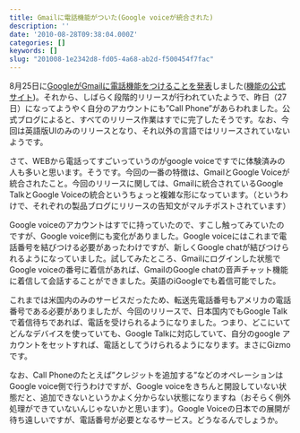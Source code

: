 ```yaml
---
title: Gmailに電話機能がついた(Google voiceが統合された)
description: ''
date: '2010-08-28T09:38:04.000Z'
categories: []
keywords: []
slug: "201008-1e2342d8-fd05-4a68-ab2d-f500454f7fac"
---
```

8月25日に[GoogleがGmailに電話機能をつけることを発表](http://gmailblog.blogspot.com/2010/08/call-phones-from-gmail.html)しました([機能の公式サイト](http://gmail.com/call))。それから、しばらく段階的リリースが行われていたようで、昨日（27日）になってようやく自分のアカウントにも”Call Phone”があらわれました。公式ブログによると、すべてのリリース作業はすでに完了したそうです。なお、今回は英語版UIのみのリリースとなり、それ以外の言語ではリリースされていないようです。

さて、WEBから電話ってすごいっていうのがgoogle voiceですでに体験済みの人も多いと思います。そうです。今回の一番の特徴は、GmailとGoogle Voiceが統合されたこと。今回のリリースに関しては、Gmailに統合されているGoogle TalkとGoogle Voiceの統合というちょっと複雑な形になっています。（というわけで、それぞれの製品ブログにリリースの告知文がマルチポストされています）

Google voiceのアカウントはすでに持っていたので、すこし触ってみていたのですが、Google voice側にも変化がありました。Google voiceにはこれまで電話番号を結びつける必要があったわけですが、新しくGoogle chatが結びつけられるようになっていました。試してみたところ、Gmailにログインした状態でGoogle voiceの番号に着信があれば、GmailのGoogle chatの音声チャット機能に着信して会話することができました。英語のiGoogleでも着信可能でした。

これまでは米国内のみのサービスだったため、転送先電話番号もアメリカの電話番号である必要がありましたが、今回のリリースで、日本国内でもGoogle Talkで着信待ちであれば、電話を受けられるようになりました。つまり、どこにいてどんなデバイスを使っていても、Google Talkに対応していて、自分のgoogle アカウントをセットすれば、電話としてうけられるようになります。まさにGizmoです。

なお、Call Phoneのたとえば”クレジットを追加する”などのオペレーションはGoogle voice側で行うわけですが、Google voiceをきちんと開設していない状態だと、追加できないというかよく分からない状態になりますね（おそらく例外処理ができていないんじゃないかと思います）。Google Voiceの日本での展開が待ち遠しいですが、電話番号が必要となるサービス。どうなるんでしょうか。